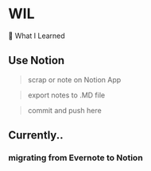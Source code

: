 # WIL
📖 What I Learned 

## Use Notion
> scrap or note on Notion App

> export notes to .MD file

> commit and push here

## Currently..

### migrating from Evernote to Notion
